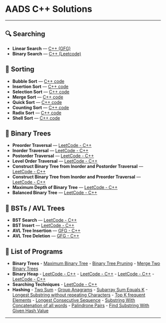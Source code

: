 # AADS C++ Solutions

---

## 🔍 Searching

- **Linear Search** — [C++ (GFG)](https://www.geeksforgeeks.org/problems/search-an-element-in-an-array-1587115621/1)
- **Binary Search** — [C++ (Leetcode)](https://leetcode.com/problems/binary-search/submissions/1745178373)

## 🔢 Sorting

- **Bubble Sort** — [C++ code](./Bubble%20Sort.md)
- **Insertion Sort** — [C++ code](./Insertion%20Sort.md)
- **Selection Sort** — [C++ code](./Selection%20Sort.md)
- **Merge Sort** — [C++ code](./Merge%20Sort.md)
- **Quick Sort** — [C++ code](./Quick%20Sort.md)
- **Counting Sort** — [C++ code](./Counting%20Sort.md)
- **Radix Sort** — [C++ code](./Radix%20Sort.md)
- **Shell Sort** — [C++ code](./Shell%20Sort.md)

## 🌳 Binary Trees

- **Preorder Traversal** — [LeetCode - C++](https://leetcode.com/problems/binary-tree-preorder-traversal/submissions/1745179221)
- **Inorder Traversal** — [LeetCode - C++](https://leetcode.com/problems/binary-tree-inorder-traversal/submissions/1745179379)
- **Postorder Traversal** — [LeetCode - C++](https://leetcode.com/problems/binary-tree-postorder-traversal/submissions/1745179596)
- **Level Order Traversal** — [LeetCode - C++](https://leetcode.com/problems/binary-tree-level-order-traversal/submissions/1743282910/)
- **Construct Binary Tree from Inorder and Postorder Traversal** — [LeetCode - C++](https://leetcode.com/problems/construct-binary-tree-from-inorder-and-postorder-traversal/submissions/1745181307)
- **Construct Binary Tree from Inorder and Preorder Traversal** — [LeetCode - C++](https://leetcode.com/problems/construct-binary-tree-from-preorder-and-inorder-traversal/submissions/1745181851)
- **Maximum Depth of Binary Tree** — [LeetCode - C++](https://leetcode.com/problems/maximum-depth-of-binary-tree/submissions/1743875794/)
- **Balanced Binary Tree** — [LeetCode - C++](https://leetcode.com/problems/balanced-binary-tree/submissions/1743879298/)

## 🌲 BSTs / AVL Trees

- **BST Search** — [LeetCode - C++](https://leetcode.com/problems/search-in-a-binary-search-tree/submissions/1743892785/)
- **BST Insert** — [LeetCode - C++](https://leetcode.com/problems/insert-into-a-binary-search-tree/submissions/1743895535/)
- **AVL Tree Insertion** — [GFG - C++](https://www.geeksforgeeks.org/problems/avl-tree-insertion/1)
- **AVL Tree Deletion** — [GFG - C++](https://www.geeksforgeeks.org/problems/avl-tree-deletion/1)

## 📘 List of Programs

- **Binary Trees** - [Maximum Binary Tree](https://leetcode.com/problems/maximum-binary-tree/submissions/1760019381)
                  - [Binary Tree Pruning](https://leetcode.com/problems/binary-tree-pruning/description/)
                  - [Merge Two Binary Trees](https://leetcode.com/problems/merge-two-binary-trees/description/)
- **Binary Heap** - [LeetCode - C++](https://leetcode.com/problems/maximum-binary-tree/description/)
                  - [LeetCode - C++](https://leetcode.com/problems/binary-tree-pruning/description/)
                  - [LeetCode - C++](https://leetcode.com/problems/maximum-binary-tree/description/)
                  - [LeetCode - C++](https://leetcode.com/problems/binary-tree-pruning/description/)
- **Searching Techniques**	- [LeetCode - C++](https://leetcode.com/problems/maximum-binary-tree/description/)
- **Hashing** - [Two Sum](https://leetcode.com/problems/two-sum/submissions/1760023363)
              - [Group Anagrams](https://leetcode.com/problems/group-anagrams/submissions/1763221306)
              - [Subarray Sum Equals K](https://leetcode.com/problems/subarray-sum-equals-k/submissions/1763224531)
              - [Longest Substring without repeating Characters](https://leetcode.com/problems/longest-substring-without-repeating-characters/submissions/1763225768)
              - [Top K frequent Elements](https://leetcode.com/problems/top-k-frequent-elements/submissions/1763226576)
              - [Longest Consecutive Sequence](https://leetcode.com/problems/longest-consecutive-sequence/)
              - [Substring With Concatenation of all words](https://leetcode.com/problems/substring-with-concatenation-of-all-words/)
              - [Palindrone Pairs](https://leetcode.com/problems/palindrome-pairs/)
              - [Find Substring With Given Hash Value](https://leetcode.com/problems/find-substring-with-given-hash-value/)
---


